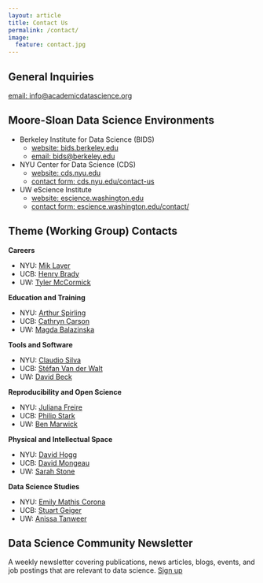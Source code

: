 ```yaml
---
layout: article
title: Contact Us
permalink: /contact/
image:
  feature: contact.jpg
---
```


## General Inquiries

[ email: info@academicdatascience.org](mailto:info@academicdatascience.org)

## Moore-Sloan Data Science Environments

- Berkeley Institute for Data Science (BIDS)
	- [website: bids.berkeley.edu](http://bids.berkeley.edu)
	- [email: bids@berkeley.edu](mailto:bids@berkeley.edu)
- NYU Center for Data Science (CDS)
	- [website: cds.nyu.edu](http://cds.nyu.edu)
	- [contact form: cds.nyu.edu/contact-us](http://cds.nyu.edu/contact-us)
- UW eScience Institute
	- [website: escience.washington.edu](http://escience.washington.edu)
	- [contact form: escience.washington.edu/contact/](https://escience.washington.edu/contact/)

## <a name="wgcontacts"></a>Theme (Working Group) Contacts

**Careers**

- NYU: [Mik Laver](mailto:michael.laver@nyu.edu)
- UCB: [Henry Brady](mailto:hbrady@berkeley.edu)
- UW: [Tyler McCormick](mailto:tylermc@u.washington.edu)
 
**Education and Training**

- NYU: [Arthur Spirling](mailto:arthur.spirling@nyu.edu)
- UCB: [Cathryn Carson](mailto:clcarson@berkeley.edu)
- UW: [Magda Balazinska](mailto:magda@cs.washington.edu)


**Tools and Software**

- NYU: [Claudio Silva](mailto:csilva@nyu.edu)
- UCB: [St&eacute;fan Van der Walt](mailto:stefanv@berkeley.edu)
- UW: [David Beck](mailto:dacb@uw.edu)

**Reproducibility and Open Science**

- NYU: [Juliana Freire](mailto:juliana.freire@nyu.edu)
- UCB: [Philip Stark](mailto:stark@stat.berkeley.edu)
- UW: [Ben Marwick](mailto:bmarwick@uw.edu)

**Physical and Intellectual Space**

- NYU: [David Hogg](mailto:david.hogg@nyu.edu)
- UCB: [David Mongeau](mailto:mongeau@berkeley.edu)
- UW: [Sarah Stone](mailto:sstone3@uw.edu)

**Data Science Studies**

- NYU: [Emily Mathis Corona](mailto:em3388@nyu.edu)
- UCB: [Stuart Geiger](mailto:sgeiger@berkeley.edu)
- UW: [Anissa Tanweer](mailto:tanweer@uw.edu)

## Data Science Community Newsletter

A weekly newsletter covering publications, news articles, blogs, events, and job postings that are relevant to data science. [Sign up](https://docs.google.com/forms/d/e/1FAIpQLSeSQZ6IjbQEWdBpglaXiKVVEGodsTrwjGmYBrHSNpGk-vJ_8A/viewform)
